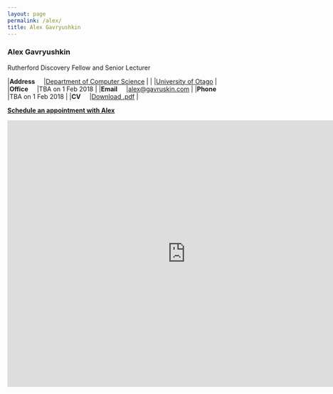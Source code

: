 ```yaml
---
layout: page
permalink: /alex/
title: Alex Gavryushkin
---
```


<h3>Alex Gavryushkin</h3>

Rutherford Discovery Fellow and Senior Lecturer

|**Address**&nbsp;&nbsp;&nbsp;&nbsp;	|[Department of Computer Science](http://www.cs.otago.ac.nz/)	|
|					|[University of Otago](http://www.cs.otago.ac.nz/)		|
|**Office**&nbsp;&nbsp;&nbsp;&nbsp;	|TBA on 1 Feb 2018						|
|**Email**&nbsp;&nbsp;&nbsp;&nbsp;	|[alex@gavruskin.com](mailto:alex@gavruskin.com)		|
|**Phone**&nbsp;&nbsp;&nbsp;&nbsp;	|TBA on 1 Feb 2018						|
|**CV**&nbsp;&nbsp;&nbsp;&nbsp;		|[Download .pdf](/alex/AGcv_short.pdf)				|

**[Schedule an appointment with Alex](https://doodle.com/gavruskin/)**

<iframe src="https://calendar.google.com/calendar/embed?showTitle=0&amp;height=600&amp;wkst=2&amp;bgcolor=%23FFFFFF&amp;src=alex%40gavruskin.com&amp;color=%23182C57&amp;src=gavruskin.com_43veo0fhcbie6utmesfbqnoh28%40group.calendar.google.com&amp;color=%2323164E&amp;src=en-gb.ch%23holiday%40group.v.calendar.google.com&amp;color=%238C500B&amp;src=g2fpq3d9nho869phomqurbgnkg%40group.calendar.google.com&amp;color=%231B887A&amp;ctz=Europe%2FZurich" style="border-width:0" width="800" height="600" frameborder="0" scrolling="no"></iframe>
